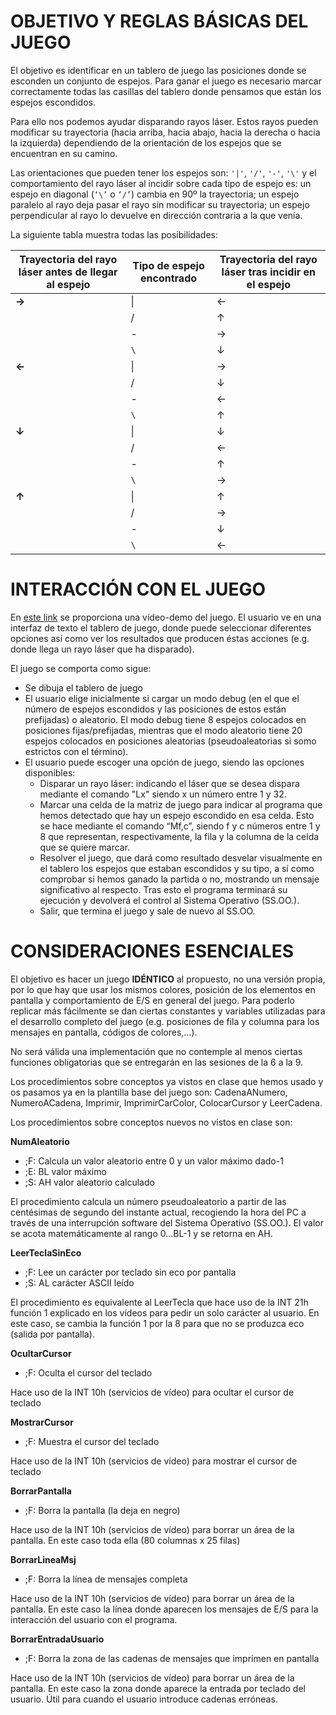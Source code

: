 # OBJETIVO Y REGLAS BÁSICAS DEL JUEGO
El objetivo es identificar en un tablero de juego las posiciones donde se esconden un conjunto de espejos. Para ganar el juego es necesario marcar correctamente todas las casillas del tablero donde pensamos que están los espejos escondidos.

Para ello nos podemos ayudar disparando rayos láser. Estos rayos pueden modificar su trayectoria (hacia arriba, hacia abajo, hacia la derecha o hacia la izquierda) dependiendo de la orientación de los espejos que se encuentran en su camino.

Las orientaciones que pueden tener los espejos son: ``'|'``, ``'/'``, ``'-'``, ``'\'`` y el comportamiento del rayo láser al incidir sobre cada tipo de espejo es: un espejo en diagonal (``‘\’`` o ``‘/’``) cambia en 90º la trayectoria; un espejo paralelo al rayo deja pasar el rayo sin modificar su trayectoria; un espejo perpendicular al rayo lo devuelve en dirección contraria a la que venía.

La siguiente tabla muestra todas las posibilidades:

| Trayectoria del rayo láser antes de llegar al espejo | Tipo de espejo encontrado | Trayectoria del rayo láser tras incidir en el espejo
| --- | --- |---|
| **→** | \| | ←
| | / | ↑
||-|→
||`\`|↓
|**←**|\||→
||/|↓
||-|←
||`\`|↑
|**↓**|\||↓
||/|←
||-|↑
||`\`|→
|**↑**|\||↑
||/|→
||-|↓
||`\`|←


# INTERACCIÓN CON EL JUEGO

En [este link](https://www.youtube.com/watch?v=94Zn1L7GuLA) se proporciona una vídeo-demo del juego. El usuario ve en una interfaz de texto el tablero de juego, donde puede seleccionar diferentes opciones así como ver los resultados que producen éstas acciones (e.g. donde llega un rayo láser que ha disparado).


El juego se comporta como sigue:

 - Se dibuja el tablero de juego
 - El usuario elige inicialmente si cargar un modo debug (en el que el número de espejos escondidos y las posiciones de estos        están prefijadas) o aleatorio. El modo debug tiene 8 espejos colocados en posiciones fijas/prefijadas, mientras que el modo        aleatorio tiene 20 espejos colocados en posiciones aleatorias (pseudoaleatorias si somo estrictos con el término).
 - El usuario puede escoger una opción de juego, siendo las opciones disponibles:
   - Disparar un rayo láser: indicando el láser que se desea dispara mediante el comando "Lx" siendo x un número entre 1 y 32.
   - Marcar una celda de la matriz de juego para indicar al programa que hemos detectado que hay un espejo escondido en esa celda.      Esto se hace mediante el comando “Mf,c”, siendo f y c números entre 1 y 8 que representan, respectivamente, la fila y la          columna de la celda que se quiere marcar.
   - Resolver el juego, que dará como resultado desvelar visualmente en el tablero los espejos que estaban escondidos y su tipo, a    sí como comprobar si hemos ganado la partida o no, mostrando un mensaje significativo al respecto. Tras esto el programa          terminará su ejecución y devolverá el control al Sistema Operativo (SS.OO.).
   - Salir, que termina el juego y sale de nuevo al SS.OO.


# CONSIDERACIONES ESENCIALES
El objetivo es hacer un juego **IDÉNTICO** al propuesto, no una versión propia, por lo que hay que usar los mismos colores, posición de los elementos en pantalla y comportamiento de E/S en general del juego. Para poderlo replicar más fácilmente se dan ciertas constantes y variables utilizadas para el desarrollo completo del juego (e.g. posiciones de fila y columna para los mensajes en pantalla, códigos de colores,...).

No será válida una implementación que no contemple al menos ciertas funciones obligatorias que se entregarán en las sesiones de la 6 a la 9.

Los procedimientos sobre conceptos ya vistos en clase que hemos usado y os pasamos ya en la plantilla base del juego son: CadenaANumero, NumeroACadena, Imprimir, ImprimirCarColor, ColocarCursor y LeerCadena.

Los procedimientos sobre conceptos nuevos no vistos en clase son:

**NumAleatorio**
  - ;F: Calcula un valor aleatorio entre 0 y un valor máximo dado-1
  - ;E: BL valor máximo
  - ;S: AH valor aleatorio calculado

El procedimiento calcula un número pseudoaleatorio a partir de las centésimas de segundo del instante actual, recogiendo la hora del PC a través de una interrupción software del Sistema Operativo (SS.OO.). El valor se acota matemáticamente al rango 0...BL-1 y se retorna en AH.

**LeerTeclaSinEco**
  - ;F: Lee un carácter por teclado sin eco por pantalla
  - ;S: AL carácter ASCII leído

El procedimiento es equivalente al LeerTecla que hace uso de la INT 21h función 1 explicado en los vídeos para pedir un solo carácter al usuario. En este caso, se cambia la función 1 por la 8 para que no se produzca eco (salida por pantalla).

**OcultarCursor**
  - ;F: Oculta el cursor del teclado
  
Hace uso de la INT 10h (servicios de vídeo) para ocultar el cursor de teclado

**MostrarCursor**
  - ;F: Muestra el cursor del teclado

Hace uso de la INT 10h (servicios de vídeo) para mostrar el cursor de teclado

**BorrarPantalla**
  - ;F: Borra la pantalla (la deja en negro)

Hace uso de la INT 10h (servicios de vídeo) para borrar un área de la pantalla. En este caso toda ella (80 columnas x 25 filas)

**BorrarLineaMsj**
  - ;F: Borra la línea de mensajes completa                

Hace uso de la INT 10h (servicios de vídeo) para borrar un área de la pantalla. En este caso la línea donde aparecen los mensajes de E/S para la interacción del usuario con el programa.

**BorrarEntradaUsuario**
  - ;F: Borra la zona de las cadenas de mensajes que imprimen en pantalla

Hace uso de la INT 10h (servicios de vídeo) para borrar un área de la pantalla. En este caso la zona donde aparece la entrada por teclado del usuario. Útil para cuando el usuario introduce cadenas erróneas.

